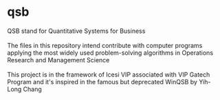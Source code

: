 # qsb
QSB stand for Quantitative Systems for Business<br/><br/>
The files in this repository intend contribute with computer programs applying the most widely used problem-solving algorithms in Operations Research and Management Science<br/><br/>
This project is in the framework of Icesi VIP associated with VIP Gatech Program and it's inspired in the famous but deprecated WinQSB by Yih-Long Chang
